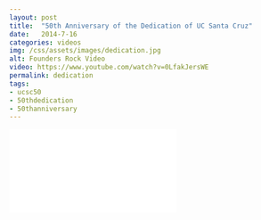 ```yaml
---
layout: post
title:  "50th Anniversary of the Dedication of UC Santa Cruz"
date:   2014-7-16
categories: videos
img: /css/assets/images/dedication.jpg
alt: Founders Rock Video
video: https://www.youtube.com/watch?v=0LfakJersWE
permalink: dedication
tags: 
- ucsc50
- 50thdedication
- 50thanniversary
---
```



<iframe src="//www.youtube.com/embed/0LfakJersWE" class="iframe-youtube" frameborder="0" allowfullscreen></iframe>